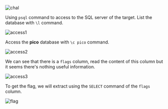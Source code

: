 ![chal](https://github.com/user-attachments/assets/a7f7b18b-e1bc-4c6d-81b3-c80c3c031995)


Using `psql` command to access to the SQL server of the target. List the database with `\l` command.

![access1](https://github.com/user-attachments/assets/96562ae9-62c5-4988-9b41-cf9e8f414b8c)


Access the **pico** database with `\c pico` command.

![access2](https://github.com/user-attachments/assets/8cb8ccff-059f-4424-8e2b-ed42c9cef18d)


We can see that there is a `flags` column, read the content of this column but it seems there's nothing useful information.

![access3](https://github.com/user-attachments/assets/bce92344-770b-44bf-a7ba-75c0c8afd3d8)


To get the flag, we will extract using the `SELECT` command of the `flags` column.

![flag](https://github.com/user-attachments/assets/d5eb775f-e8a4-43e5-9c8a-09e23246796c)
